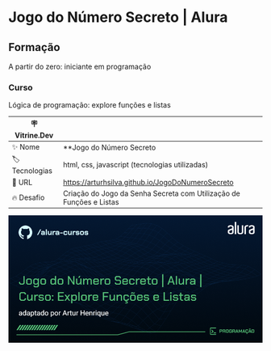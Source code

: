 # Jogo do Número Secreto | Alura

## Formação
A partir do zero: iniciante em programação

### Curso
Lógica de programação: explore funções e listas

| :placard: Vitrine.Dev |     |
| -------------  | --- |
| :sparkles: Nome        | **Jogo do Número Secreto | Alura**
| :label: Tecnologias | html, css, javascript (tecnologias utilizadas)
| :rocket: URL         | https://arturhsilva.github.io/JogoDoNumeroSecreto
| :fire: Desafio     | Criação do Jogo da Senha Secreta com Utilização de Funções e Listas

<!-- Inserir imagem com a #vitrinedev ao final do link -->
![](https://github.com/arturhsilva/JogoDoNumeroSecreto/blob/main/LogicaDeProgramacao-explore-funcoes-e-listas.png?text=capa-do-projeto#vitrinedev)
